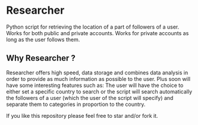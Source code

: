 # Researcher

Python script for retrieving the location of a part of followers of a user.
Works for both public and private accounts.
Works for private accounts as long as the user follows them.

## Why Researcher ?

Researcher offers high speed, data storage and combines data analysis in order to provide as much information as possible to the user. Plus soon will have some interesting
features such as: The user will have the choice to either set a specific country to search or the script will search automatically the followers of a user (which the user
of the script will specify) and separate them to categories in proportion to the country.


If you like this repository please feel free to star and/or fork it.

